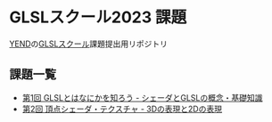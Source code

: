 # GLSLスクール2023 課題

[YEND](https://twitter.com/yend724)の[GLSLスクール](https://webgl.souhonzan.org/entry/?v=2529)課題提出用リポジトリ

## 課題一覧

- [第1回 GLSLとはなにかを知ろう - シェーダとGLSLの概念・基礎知識](./src/01/README.md)
- [第2回 頂点シェーダ・テクスチャ - 3Dの表現と2Dの表現](./src/02/README.md)